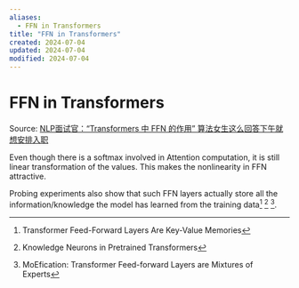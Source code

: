 ```yaml
---
aliases:
  - FFN in Transformers
title: "FFN in Transformers"
created: 2024-07-04
updated: 2024-07-04
modified: 2024-07-04
---
```


# FFN in Transformers

Source: [NLP面试官：“Transformers 中 FFN 的作用” 算法女生这么回答下午就想安排入职](https://mp.weixin.qq.com/s/dLTHD05wezA5pAM2c4j07Q)

Even though there is a softmax involved in Attention computation, it is still linear transformation of the values. This makes the nonlinearity in FFN attractive.

Probing experiments also show that such FFN layers actually store all the information/knowledge the model has learned from the training data[^1] [^2] [^3].

[^1]: Transformer Feed-Forward Layers Are Key-Value Memories
[^2]: Knowledge Neurons in Pretrained Transformers
[^3]: MoEfication: Transformer Feed-forward Layers are Mixtures of Experts